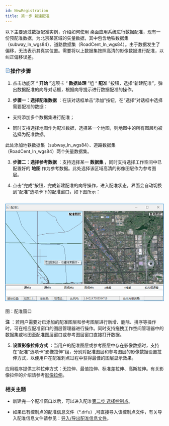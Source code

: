 ```yaml
---
id: NewRegistration
title: 第一步 新建配准  
---  
```

以下主要通过数据配准实例，介绍如何使用
桌面应用系统进行数据配准，现有一份预配准数据，为北京某区域的矢量数据，其中包含地铁数据集（subway_ln_wgs84）、道路数据集（RoadCent_ln_wgs84）。由于数据发生了偏移，无法表示其真实位置。需要将以上数据集按照高清的影像数据进行配准，以纠正偏移误差。



### ![](../../img/read.gif)操作步骤



1. 点击功能区 “ **开始** ”选项卡 “ **数据处理** ”组 “ **配准**
”按钮，选择“新建配准”，弹出数据配准的向导对话框，根据向导提示进行数据配准的操作。

2. **步骤一：选择配准数据** ：在该对话框单击“添加”按钮，在“选择”对话框中选择需要配准的数据：

* 支持添加多个数据集进行配准；

* 同时支持选择地图作为配准数据，选择某一个地图，则地图中的所有图层均被选择为配准数据。



此处添加地铁数据集（subway_ln_wgs84）、道路数据集（RoadCent_ln_wgs84）两个矢量数据集。



3. **步骤二：选择参考数据** ：支持选择某一 **数据集** ，同时支持选择工作空间中已配置好的 **地图**
作为参考数据。此处选择该区域高清的影像图层作为参考图层。

4. 点击“完成”按钮，完成新建配准的向导操作，进入配准状态。界面会自动切换到“配准”选项卡下的配准窗口，如下图所示：

![](img/RegistrationWin.png)  
---  
图：配准窗口  

**注**
：若用户需要对已添加的配准图层和参考图层进行新增、删除、排序等操作时，可在相应配准窗口的图层管理器进行操作。同时支持拖拽工作空间管理器中的数据集或地图至配准图层窗口或参考图层窗口直接打开数据。



5. **设置影像拉伸方式**
：当用户的配准图层或参考图层中存在影像数据时，支持在"配准"选项卡“影像拉伸”组，分别对配准图层和参考图层的影像数据设置拉伸方式，以便用户在配准刺点过程中获得最佳的图层显示效果。




应用程序提供三种拉伸方式：无拉伸、最值拉伸、标准差拉伸、高斯拉伸。有关影像拉伸的介绍请参考[影像拉伸](../../../tutorial/Visualization/VisualSetting/Imagegroup#1)。

### 相关主题



* 新建完一个配准窗口以后，可以进入配准[第二步 选择控制点](Poniting)。

* 如果已有控制点的配准信息文件（*.drfu）,可直接导入该控制点文件，有关导入配准信息文件请参见：[导入/导出配准信息文件](importGCP)。

